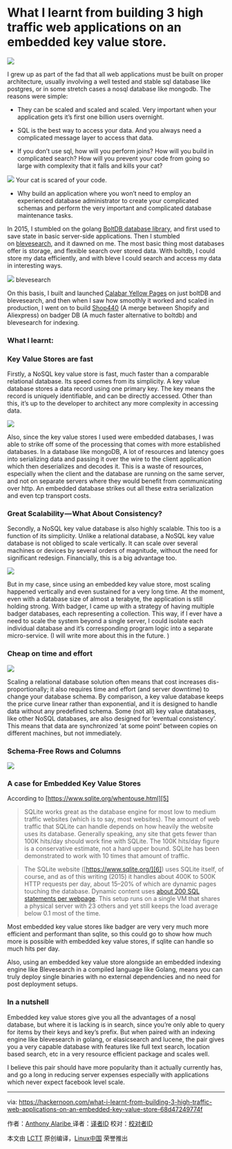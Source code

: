 What I learnt from building 3 high traffic web applications on an embedded key value store.
============================================================


![](https://cdn-images-1.medium.com/max/1600/1*_sXlAxit3i2M-FFaK_OQVg.png)

I grew up as part of the fad that all web applications must be built on proper architecture, usually involving a well tested and stable sql database like postgres, or in some stretch cases a nosql database like mongodb. The reasons were simple:

*   They can be scaled and scaled and scaled. Very important when your application gets it’s first one billion users overnight.

*   SQL is the best way to access your data. And you always need a complicated message layer to access that data.

*   If you don’t use sql, how will you perform joins? How will you build in complicated search? How will you prevent your code from going so large with complexity that it falls and kills your cat?


![](https://cdn-images-1.medium.com/max/1600/1*UZfVU70VqwzFbbp50mRarQ.png)
Your cat is scared of your code.

*   Why build an application where you won’t need to employ an experienced database administrator to create your complicated schemas and perform the very important and complicated database maintenance tasks.

In 2015, I stumbled on the golang [BoltDB database library][1], and first used to save state in basic server-side applications. Then I stumbled on [blevesearch][2], and it dawned on me. The most basic thing most databases offer is storage, and flexible search over stored data. With boltdb, I could store my data efficiently, and with bleve I could search and access my data in interesting ways.

![](https://cdn-images-1.medium.com/max/1600/1*CAgNR4s10WtvV4CG9AFFQg.png)
blevesearch

On this basis, I built and launched [Calabar Yellow Pages][3] on just boltDB and blevesearch, and then when I saw how smoothly it worked and scaled in production, I went on to build [Shop440][4] (A merge between Shopify and Aliexpress) on badger DB (A much faster alternative to boltdb) and blevesearch for indexing.

### What I learnt:

### Key Value Stores are fast

Firstly, a NoSQL key value store is fast, much faster than a comparable relational database. Its speed comes from its simplicity. A key value database stores a data record using one primary key. The key means the record is uniquely identifiable, and can be directly accessed. Other than this, it’s up to the developer to architect any more complexity in accessing data.


![](https://cdn-images-1.medium.com/max/1600/1*zTzSNjtU-kudy78iZss1vw.png)

Also, since the key value stores I used were embedded databases, I was able to strike off some of the processing that comes with more established databases. In a database like mongoDB, A lot of resources and latency goes into serializing data and passing it over the wire to the client application which then deserializes and decodes it. This is a waste of resources, especially when the client and the database are running on the same server, and not on separate servers where they would benefit from communicating over http. An embedded database strikes out all these extra serialization and even tcp transport costs.

### Great Scalability — What About Consistency?

Secondly, a NoSQL key value database is also highly scalable. This too is a function of its simplicity. Unlike a relational database, a NoSQL key value database is not obliged to scale vertically. It can scale over several machines or devices by several orders of magnitude, without the need for significant redesign. Financially, this is a big advantage too.

![](https://cdn-images-1.medium.com/max/1600/1*seBbyRHICKfN87y7zq8I4A.png)

But in my case, since using an embedded key value store, most scaling happened vertically and even sustained for a very long time. At the moment, even with a database size of almost a terabyte, the application is still holding strong. With badger, I came up with a strategy of having multiple badger databases, each representing a collection. This way, if I ever have a need to scale the system beyond a single server, I could isolate each individual database and it’s corresponding program logic into a separate micro-service. (I will write more about this in the future. )

### Cheap on time and effort


![](https://cdn-images-1.medium.com/max/1600/1*U-XNO_Q3wVffyYxpEVpfvA.png)

Scaling a relational database solution often means that cost increases dis-proportionally; it also requires time and effort (and server downtime) to change your database schema. By comparison, a key value database keeps the price curve linear rather than exponential, and it is designed to handle data without any predefined schema. Some (not all) key value databases, like other NoSQL databases, are also designed for ‘eventual consistency’. This means that data are synchronized ‘at some point’ between copies on different machines, but not immediately.

### Schema-Free Rows and Columns

![](https://cdn-images-1.medium.com/max/1600/1*57qoZRSyu6H4zQHs8p3qJQ.png)

### A case for Embedded Key Value Stores

According to [https://www.sqlite.org/whentouse.html][5]

> SQLite works great as the database engine for most low to medium traffic websites (which is to say, most websites). The amount of web traffic that SQLite can handle depends on how heavily the website uses its database. Generally speaking, any site that gets fewer than 100K hits/day should work fine with SQLite. The 100K hits/day figure is a conservative estimate, not a hard upper bound. SQLite has been demonstrated to work with 10 times that amount of traffic.

> The SQLite website ([https://www.sqlite.org/][6]) uses SQLite itself, of course, and as of this writing (2015) it handles about 400K to 500K HTTP requests per day, about 15–20% of which are dynamic pages touching the database. Dynamic content uses [about 200 SQL statements per webpage][7]. This setup runs on a single VM that shares a physical server with 23 others and yet still keeps the load average below 0.1 most of the time.

Most embedded key value stores like badger are very very much more efficient and performant than sqlite, so this could go to show how much more is possible with embedded key value stores, if sqlite can handle so much hits per day.

Also, using an embedded key value store alongside an embedded indexing engine like Blevesearch in a compiled language like Golang, means you can truly deploy single binaries with no external dependencies and no need for post deployment setups.

### In a nutshell

Embedded key value stores give you all the advantages of a nosql database, but where it is lacking is in search, since you’re only able to query for items by their keys and key’s prefix. But when paired with an indexing engine like blevesearch in golang, or elasicsearch and lucene, the pair gives you a very capable database with features like full text search, location based search, etc in a very resource efficient package and scales well.

I believe this pair should have more popularity than it actually currently has, and go a long in reducing server expenses especially with applications which never expect facebook level scale.

--------------------------------------------------------------------------------

via: https://hackernoon.com/what-i-learnt-from-building-3-high-traffic-web-applications-on-an-embedded-key-value-store-68d47249774f

作者：[Anthony Alaribe ][a]
译者：[译者ID](https://github.com/译者ID)
校对：[校对者ID](https://github.com/校对者ID)

本文由 [LCTT](https://github.com/LCTT/TranslateProject) 原创编译，[Linux中国](https://linux.cn/) 荣誉推出

[a]:https://hackernoon.com/@tonyalaribe?source=post_header_lockup
[1]:https://github.com/boltdb/bolt
[2]:https://github.com/blevesearch/bleve
[3]:http://calabarpages.com/
[4]:https://shop440.com/
[5]:https://www.sqlite.org/whentouse.html
[6]:https://www.sqlite.org/
[7]:https://www.sqlite.org/np1queryprob.html
